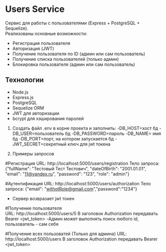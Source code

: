 # Users Service

Сервис для работы с пользователями (Express + PostgreSQL + Sequelize).  
Реализованы основные возможности:

- Регистрация пользователя
- Авторизация (JWT)
- Получение пользователя по ID (админ или сам пользователь)
- Получение списка пользователей (только админ)
- Блокировка пользователя (админ или сам пользователь)

## Технологии
- Node.js
- Express.js
- PostgreSQL
- Sequelize ORM
- JWT для авторизации
- bcrypt для хэширования паролей

1. Создать файл .env в корне проекта и заполнить:
-DB_HOST=хост бд
-DB_USER=пользователь бд
-DB_PASSWORD=пароль
-DB_NAME= имя бд
-DB_PORT=порт, на котором запускается бд
-JWT_SECRET=секретный ключ для jwt токена

2. Примеры запросов

#Регистрация
URL: http://localhost:5000/users/registration
Тело запроса: {"fullName": "Тестовый Тест Тестович", "dateOfBirth": "2001.01.01", "email": "11@yandex.ru", "password": "123", "role": "admin"}

#Аутентификация 
URL: http://localhost:5000/users/authorization
Тело запроса: {"email": "withotRole@gmail.com","password":"1234"}
- Сервер возвразает jwt токен

#Получение пользователя  
URL: http://localhost:5000/users/5
В заголовок  Authorization передавать Bearer <jwt_token>
-Админ может выполнять поиск любого id, пользователь - сам себя


#Получение всех пользоватей (Только для админа)
URL: http://localhost:5000/users
В заголовок  Authorization передавать Bearer <jwt_token>
